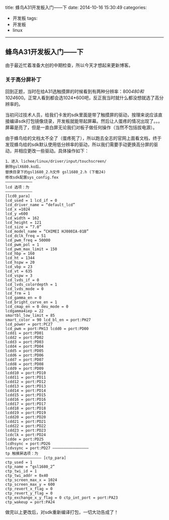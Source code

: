 title: 蜂鸟A31开发板入门——下
date: 2014-10-16 15:30:49
categories: 
- 开发板
tags: 
- 开发板
- linux
---

## 蜂鸟A31开发板入门——下

由于最近忙着准备大创的中期检查，所以今天才想起来更新博客。

### 关于高分屏补丁

回到正题，当时在给A31选触摸屏的时候看到有两种分辨率：800*480和1024*600。正常人看到都会选1024*600吧，反正我当时就什么都没想就选了高分辨率的。

当初问过技术人员，给我们卡发的sdk里面是带了触摸屏的驱动，按理来说应该直接编译sdk打包镜像烧录，开发板就能带起屏幕。然后让人蛋疼的情况出现了。。。屏幕是亮了，但是一直白屏无论我们对板子做任何操作（当然不包括拔电源）。

由于蜂鸟给的文档太不全了（蛋疼死了），所以跑去全志的官网上面看文档，终于发现蜂鸟给的sdk默认使用低分辨率的驱动，所以我们需要手动更换高分屏的驱动，并相应更改一些驱动。具体操作如下：

```
1、进入 lichee/linux/driver/input/touchscreen/
删除gslX680.ko后，
替换目录下的gsl1680_2.h文件 gsl1680_2.h	(下载24)
修改sdk配置sys_config.fex
———————————–
lcd 选项：为
———————————–
[lcd0_para]
lcd_used = 1 lcd_if = 0
lcd_driver_name = “default_lcd”
lcd_x =1024
lcd_y =600
lcd_width = 162
lcd_height = 121
lcd_size = “7.0”
lcd_model_name = “CHIMEI HJ080IA-01B”
lcd_dclk_freq = 51
lcd_pwm_freq = 50000
lcd_pwm_pol = 1
lcd_pwm_max_limit = 150
lcd_hbp = 160
lcd_ht = 1344
lcd_hspw = 20
lcd_vbp = 23
lcd_vt = 635
lcd_vspw = 3
lcd_lvds_if = 0
lcd_lvds_colordepth = 1
lcd_lvds_mode = 0
lcd_frm = 1
lcd_gamma_en = 0
lcd_bright_curve_en = 1
lcd_cmap_en = 0 deu_mode = 0
lcdgamma4iep = 22
smartbl_low_limit = 85
smart_color = 90 lcd_bl_en = port:PH27
lcd_power = port:PC27
lcd_pwm = port:PH13 lcdd0 = port:PD00
lcdd1 = port:PD01
lcdd2 = port:PD02
lcdd3 = port:PD03
lcdd4 = port:PD04
lcdd5 = port:PD05
lcdd6 = port:PD06
lcdd7 = port:PD07
lcdd8 = port:PD08
lcdd9 = port:PD09
lcdd10 = port:PD10
lcdd11 = port:PD11
lcdd12 = port:PD12
lcdd13 = port:PD13
lcdd14 = port:PD14
lcdd15 = port:PD15
lcdd16 = port:PD16
lcdd17 = port:PD17
lcdd18 = port:PD18
lcdd19 = port:PD19
lcdd20 = port:PD20
lcdd21 = port:PD21
lcdd22 = port:PD22
lcdd23 = port:PD23
lcdclk = port:PD24
lcdde = port:PD25
lcdhsync = port:PD26
lcdvsync = port:PD27 ————————————————
tp 触摸屏选项：为
———————————————— [ctp_para]
ctp_used = 1
ctp_name = “gsl1680_2”
ctp_twi_id = 1
ctp_twi_addr = 0x40
ctp_screen_max_x = 1024
ctp_screen_max_y = 600
ctp_revert_x_flag = 0
ctp_revert_y_flag = 0
ctp_exchange_x_y_flag = 0 ctp_int_port = port:PA23
ctp_wakeup = port:PA24
```

做完以上更改后，对sdk重新编译打包，一切大功告成了！